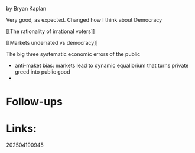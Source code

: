 by Bryan Kaplan 

Very good, as expected. Changed how I think about Democracy 


[[The rationality of irrational voters]]


[[Markets underrated vs democracy]]

The big three systematic economic errors of the public
- anti-maket bias: markets lead to dynamic equalibrium that turns private greed into public good
- 


# Follow-ups


# Links: 



202504190945
